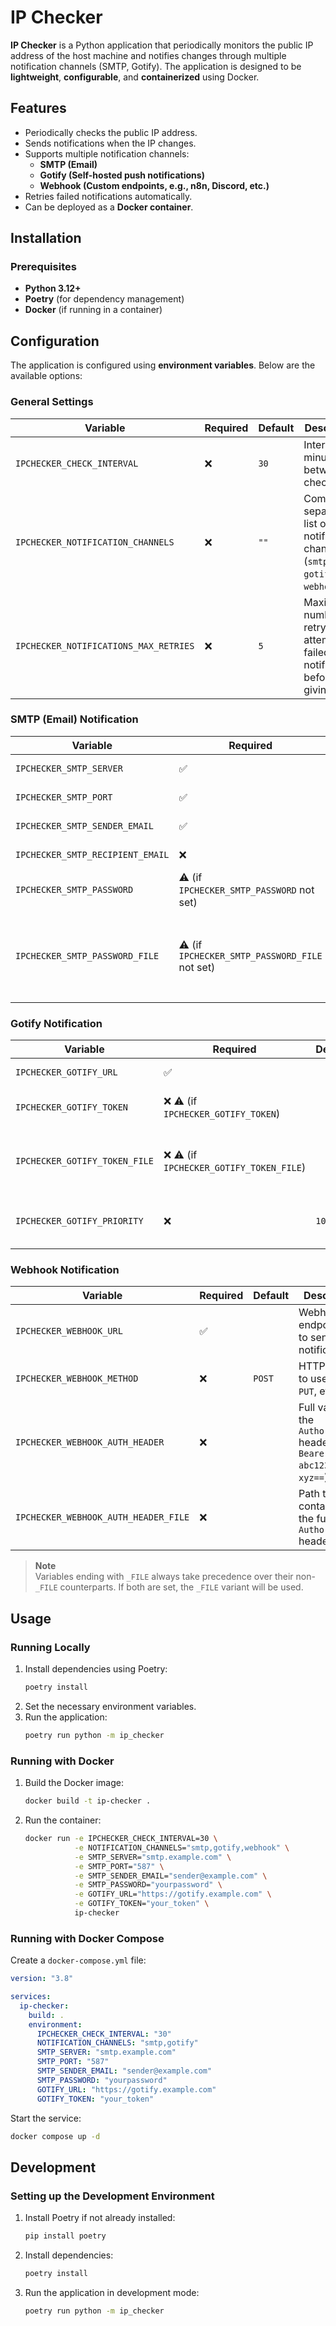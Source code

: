 # IP Checker

**IP Checker** is a Python application that periodically monitors the public IP address of the host machine and notifies
changes through multiple notification channels (SMTP, Gotify). The application is designed to be **lightweight**,
**configurable**, and **containerized** using Docker.

## Features

- Periodically checks the public IP address.
- Sends notifications when the IP changes.
- Supports multiple notification channels:
    - **SMTP (Email)**
    - **Gotify (Self-hosted push notifications)**
    - **Webhook (Custom endpoints, e.g., n8n, Discord, etc.)**
- Retries failed notifications automatically.
- Can be deployed as a **Docker container**.

## Installation

### Prerequisites

- **Python 3.12+**
- **Poetry** (for dependency management)
- **Docker** (if running in a container)

## Configuration

The application is configured using **environment variables**. Below are the available options:

### **General Settings**

| Variable                              | Required | Default | Description                                                                 |
|---------------------------------------|----------|---------|-----------------------------------------------------------------------------|
| `IPCHECKER_CHECK_INTERVAL`            | ❌        | `30`    | Interval in minutes between IP checks                                       |
| `IPCHECKER_NOTIFICATION_CHANNELS`     | ❌        | `""`    | Comma-separated list of notification channels (`smtp`, `gotify`, `webhook`) |
| `IPCHECKER_NOTIFICATIONS_MAX_RETRIES` | ❌        | `5`     | Maximum number of retry attempts for failed notifications before giving up  |

### **SMTP (Email) Notification**

| Variable                         | Required                                       | Default                       | Description                                                                |
|----------------------------------|------------------------------------------------|-------------------------------|----------------------------------------------------------------------------|
| `IPCHECKER_SMTP_SERVER`          | ✅                                              |                               | SMTP server address                                                        |
| `IPCHECKER_SMTP_PORT`            | ✅                                              |                               | SMTP server port                                                           |
| `IPCHECKER_SMTP_SENDER_EMAIL`    | ✅                                              |                               | Sender email address                                                       |
| `IPCHECKER_SMTP_RECIPIENT_EMAIL` | ❌                                              | `IPCHECKER_SMTP_SENDER_EMAIL` | Recipient email address                                                    |
| `IPCHECKER_SMTP_PASSWORD`        | ⚠️ (if `IPCHECKER_SMTP_PASSWORD` not set)      |                               | SMTP authentication password                                               |
| `IPCHECKER_SMTP_PASSWORD_FILE`   | ⚠️ (if `IPCHECKER_SMTP_PASSWORD_FILE` not set) |                               | Path to a file containing the SMTP password (takes precedence if provided) |

### **Gotify Notification**

| Variable                      | Required                                 | Default | Description                                |
|-------------------------------|------------------------------------------|---------|--------------------------------------------|
| `IPCHECKER_GOTIFY_URL`        | ✅                                        |         | Gotify server URL                          |
| `IPCHECKER_GOTIFY_TOKEN`      | ❌  ⚠️ (if `IPCHECKER_GOTIFY_TOKEN`)      |         | Gotify application token                   |
| `IPCHECKER_GOTIFY_TOKEN_FILE` | ❌  ⚠️ (if `IPCHECKER_GOTIFY_TOKEN_FILE`) |         | Path to a file containing the Gotify token |
| `IPCHECKER_GOTIFY_PRIORITY`   | ❌                                        | `10`    | Gotify message priority (1-10)             |

### **Webhook Notification**

| Variable                             | Required | Default | Description                                                                    |
|--------------------------------------|----------|---------|--------------------------------------------------------------------------------|
| `IPCHECKER_WEBHOOK_URL`              | ✅        |         | Webhook endpoint URL to send the notification to                               |
| `IPCHECKER_WEBHOOK_METHOD`           | ❌        | `POST`  | HTTP method to use (`POST`, `PUT`, etc.)                                       |
| `IPCHECKER_WEBHOOK_AUTH_HEADER`      | ❌        |         | Full value of the `Authorization` header (e.g. `Bearer abc123`, `Basic xyz==`) |
| `IPCHECKER_WEBHOOK_AUTH_HEADER_FILE` | ❌        |         | Path to a file containing the full `Authorization` header value                |

> **Note**  
> Variables ending with `_FILE` always take precedence over their non-`_FILE` counterparts. If both are set, the `_FILE`
> variant will be used.

## Usage

### **Running Locally**

1. Install dependencies using Poetry:
   ```bash
   poetry install
   ```
2. Set the necessary environment variables.
3. Run the application:
   ```bash
   poetry run python -m ip_checker
   ```

### **Running with Docker**

1. Build the Docker image:
   ```bash
   docker build -t ip-checker .
   ```
2. Run the container:
   ```bash
   docker run -e IPCHECKER_CHECK_INTERVAL=30 \
              -e NOTIFICATION_CHANNELS="smtp,gotify,webhook" \
              -e SMTP_SERVER="smtp.example.com" \
              -e SMTP_PORT="587" \
              -e SMTP_SENDER_EMAIL="sender@example.com" \
              -e SMTP_PASSWORD="yourpassword" \
              -e GOTIFY_URL="https://gotify.example.com" \
              -e GOTIFY_TOKEN="your_token" \
              ip-checker
   ```

### **Running with Docker Compose**

Create a `docker-compose.yml` file:

```yaml
version: "3.8"

services:
  ip-checker:
    build: .
    environment:
      IPCHECKER_CHECK_INTERVAL: "30"
      NOTIFICATION_CHANNELS: "smtp,gotify"
      SMTP_SERVER: "smtp.example.com"
      SMTP_PORT: "587"
      SMTP_SENDER_EMAIL: "sender@example.com"
      SMTP_PASSWORD: "yourpassword"
      GOTIFY_URL: "https://gotify.example.com"
      GOTIFY_TOKEN: "your_token"
```

Start the service:

```bash
docker compose up -d
```

## Development

### **Setting up the Development Environment**

1. Install Poetry if not already installed:
   ```bash
   pip install poetry
   ```
2. Install dependencies:
   ```bash
   poetry install
   ```
3. Run the application in development mode:
   ```bash
   poetry run python -m ip_checker
   ```

